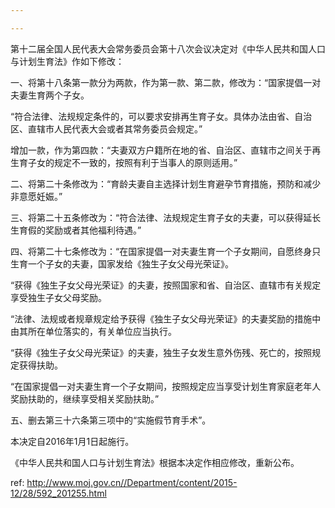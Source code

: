 ```yaml
---

---
```


第十二届全国人民代表大会常务委员会第十八次会议决定对《中华人民共和国人口与计划生育法》作如下修改：

一、将第十八条第一款分为两款，作为第一款、第二款，修改为：“国家提倡一对夫妻生育两个子女。

“符合法律、法规规定条件的，可以要求安排再生育子女。具体办法由省、自治区、直辖市人民代表大会或者其常务委员会规定。”

增加一款，作为第四款：“夫妻双方户籍所在地的省、自治区、直辖市之间关于再生育子女的规定不一致的，按照有利于当事人的原则适用。”

二、将第二十条修改为：“育龄夫妻自主选择计划生育避孕节育措施，预防和减少非意愿妊娠。”

三、将第二十五条修改为：“符合法律、法规规定生育子女的夫妻，可以获得延长生育假的奖励或者其他福利待遇。”

四、将第二十七条修改为：“在国家提倡一对夫妻生育一个子女期间，自愿终身只生育一个子女的夫妻，国家发给《独生子女父母光荣证》。

“获得《独生子女父母光荣证》的夫妻，按照国家和省、自治区、直辖市有关规定享受独生子女父母奖励。

“法律、法规或者规章规定给予获得《独生子女父母光荣证》的夫妻奖励的措施中由其所在单位落实的，有关单位应当执行。

“获得《独生子女父母光荣证》的夫妻，独生子女发生意外伤残、死亡的，按照规定获得扶助。

“在国家提倡一对夫妻生育一个子女期间，按照规定应当享受计划生育家庭老年人奖励扶助的，继续享受相关奖励扶助。”

五、删去第三十六条第三项中的“实施假节育手术”。

本决定自2016年1月1日起施行。

《中华人民共和国人口与计划生育法》根据本决定作相应修改，重新公布。



 ref: <http://www.moj.gov.cn//Department/content/2015-12/28/592_201255.html>